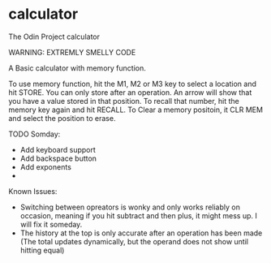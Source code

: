 # calculator
The Odin Project calculator

WARNING: EXTREMLY SMELLY CODE

A Basic calculator with memory function.

To use memory function, hit the M1, M2 or M3 key to select a location and hit STORE. You can only store after an operation.  An arrow will show that you have a value stored 
in that position. To recall that number, hit the memory key again and hit RECALL. To Clear a memory positoin, it CLR MEM and select the position to erase.


TODO Somday:
- Add keyboard support
- Add backspace button
- Add exponents
- 
Known Issues:
- Switching between opreators is wonky and only works reliably on occasion, meaning if you hit subtract and then plus, it might mess up. I will fix it someday.
- The history at the top is only accurate after an operation has been made (The total updates dynamically, but the operand does not show until hitting equal)
